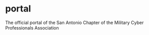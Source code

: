# portal
The official portal of the San Antonio Chapter of the Military Cyber Professionals Association

